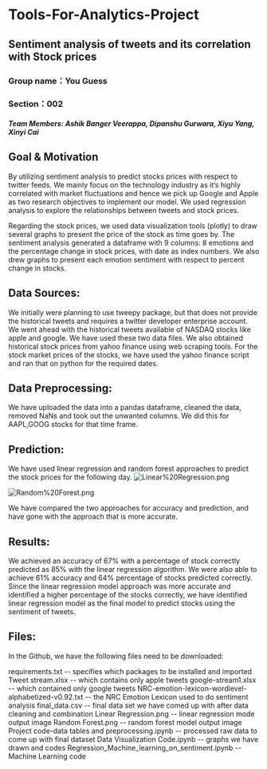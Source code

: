 # __Tools-For-Analytics-Project__

## Sentiment analysis of tweets and its correlation with Stock prices

### Group name：You Guess 
### Section：002
#### _Team Members: Ashik Banger Veerappa, Dipanshu Gurwara, Xiyu Yang, Xinyi Cai_

## Goal & Motivation 

By utilizing sentiment analysis to predict stocks prices with respect to twitter feeds. We mainly focus on the technology industry as it’s highly correlated with market fluctuations and hence we pick up Google and Apple as two research objectives to implement our model. We used regression analysis to explore the relationships between tweets and stock prices. 

Regarding the stock prices, we used data visualization tools (plotly) to draw several graphs to present the price of the stock as time goes by. The sentiment analysis generated a dataframe with 9 columns: 8 emotions and the percentage change in stock prices, with date as index numbers. We also drew graphs to present each emotion sentiment with respect to percent change in stocks.


## Data Sources:

We initially were planning to use tweepy package, but that does not provide the historical tweets and requires a twitter developer enterprise account. We went ahead with the historical tweets available of NASDAQ stocks like apple and google. We have used these two data files. We also obtained historical stock prices from yahoo finance using web scraping tools. 
For the stock market prices of the stocks, we have used the yahoo finance script and ran that on python for the required dates.

## Data Preprocessing:

We have uploaded the data into a pandas dataframe, cleaned the data, removed NaNs and took out the unwanted columns. We did this for AAPL,GOOG stocks for that time frame.


## Prediction:

We have used linear regression and random forest approaches to predict the stock prices for the following day. 
![Linear%20Regression.png](https://github.com/dipanshugurwara/Tools-for-analytics-project/blob/master/Linear%20Regression.png)

![Random%20Forest.png](https://github.com/dipanshugurwara/Tools-for-analytics-project/blob/master/Random%20Forest.png)

We have compared the two approaches for accuracy and prediction, and have gone with the approach that is more accurate.

## Results:

We achieved an accuracy of 67% with a percentage of stock correctly predicted as 85% with the linear regression algorithm. We were also able to achieve 61% accuracy and 64% percentage of stocks predicted correctly. Since the linear regression model approach was more accurate and identified a higher percentage of the stocks correctly, we have identified linear regression model as the final model to predict stocks using the sentiment of tweets.

## Files:

In the Github, we have the following files need to be downloaded:

requirements.txt -- specifies which packages to be installed and imported
Tweet stream.xlsx -- which contains only apple tweets 
google-stream1.xlsx -- which contained only google tweets 
NRC-emotion-lexicon-wordlevel-alphabetized-v0.92.txt -- the NRC Emotion Lexicon used to do sentiment analysis 
final_data.csv -- final data set we have comed up with after data cleaning and combination
Linear Regression.png -- linear regression mode output image
Random Forest.png -- random forest model output image
Project code-data tables and preprocessing.ipynb -- processed raw data to come up with final dataset 
Data Visualization Code.ipynb -- graphs we have drawn and codes
Regression_Machine_learning_on_sentiment.ipynb -- Machine Learning code


